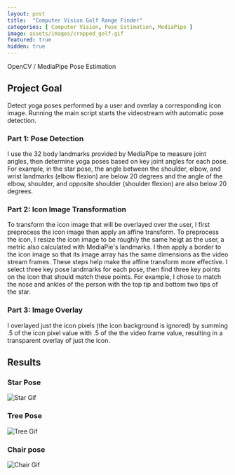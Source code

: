 ```yaml
---
layout: post
title:  "Computer Vision Golf Range Finder"
categories: [ Computer Vision, Pose Estimation, MediaPipe ]
image: assets/images/cropped_golf.gif
featured: true
hidden: true
---
```

OpenCV / MediaPipe Pose Estimation


<h2> Project Goal </h2> 
<p> Detect yoga poses performed by a user and overlay a corresponding icon image. Running the main script starts the videostream with automatic pose detection. </p>

<h3> Part 1: Pose Detection </h3> 

<p> I use the 32 body landmarks provided by MediaPipe to measure joint angles, then determine yoga poses based on key joint angles for each pose. For example, in the star pose, the angle between the shoulder, elbow, and wrist landmarks (elbow flexion) are below 20 degrees and the angle of the elbow, shoulder, and opposite shoulder (shoulder flexion) are also below 20 degrees. </p>

<h3> Part 2: Icon Image Transformation </h3>

<p> To transform the icon image that will be overlayed over the user, I first preprocess the icon image then apply an affine transform. To preprocess the icon, I resize the icon image to be roughly the same heigt as the user, a metric also calculated with MediaPie's landmarks. I then apply a border to the icon image so that its image array has the same dimensions as the video stream frames. These steps help make the affine transform more effective. I select three key pose landmarks for each pose, then find three key points on the icon that should match these points. For example, I chose to match the nose and ankles of the person with the top tip and bottom two tips of the star. </p>
 
<h3> Part 3: Image Overlay </h3>

<p> I overlayed just the icon pixels (the icon background is ignored) by summing .5 of the icon pixel value with .5 of the the video frame value, resulting in a transparent overlay of just the icon. </p>

<h2> Results </h2> 

<h3>Star Pose</h3>

![Star Gif](https://algarv.github.io/Portfolio/assets/images/star.gif)

<h3>Tree Pose</h3>

![Tree Gif](https://algarv.github.io/Portfolio/assets/images/tree.gif)

<h3>Chair pose</h3>

![Chair Gif](https://algarv.github.io/Portfolio/assets/images/chair.gif)
